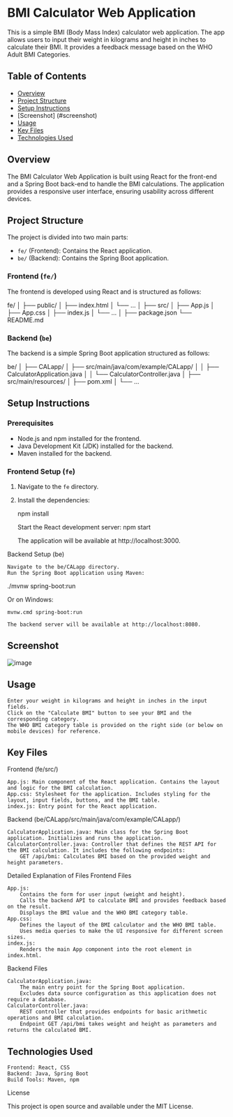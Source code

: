 # BMI Calculator Web Application

This is a simple BMI (Body Mass Index) calculator web application. The app allows users to input their weight in kilograms and height in inches to calculate their BMI. It provides a feedback message based on the WHO Adult BMI Categories.

## Table of Contents
- [Overview](#overview)
- [Project Structure](#project-structure)
- [Setup Instructions](#setup-instructions)
- [Screenshot] (#screenshot)
- [Usage](#usage)
- [Key Files](#key-files)
- [Technologies Used](#technologies-used)

## Overview
The BMI Calculator Web Application is built using React for the front-end and a Spring Boot back-end to handle the BMI calculations. The application provides a responsive user interface, ensuring usability across different devices.

## Project Structure
The project is divided into two main parts:
- `fe/` (Frontend): Contains the React application.
- `be/` (Backend): Contains the Spring Boot application.

### Frontend (`fe/`)
The frontend is developed using React and is structured as follows:

fe/ │ ├── public/ │ ├── index.html │ └── ... │ ├── src/ │ ├── App.js │ ├── App.css │ ├── index.js │ └── ... │ ├── package.json └── README.md


### Backend (`be`)
The backend is a simple Spring Boot application structured as follows:

be/ │ ├── CALapp/ │ ├── src/main/java/com/example/CALapp/ │ │ ├── CalculatorApplication.java │ │ └── CalculatorController.java │ ├── src/main/resources/ │ ├── pom.xml │ └── ...




## Setup Instructions

### Prerequisites
- Node.js and npm installed for the frontend.
- Java Development Kit (JDK) installed for the backend.
- Maven installed for the backend.

### Frontend Setup (`fe`)
1. Navigate to the `fe` directory.
2. Install the dependencies:
 
    npm install


    Start the React development server:
    npm start

    The application will be available at http://localhost:3000.

Backend Setup (be)

    Navigate to the be/CALapp directory.
    Run the Spring Boot application using Maven:


./mvnw spring-boot:run

Or on Windows:

    mvnw.cmd spring-boot:run

    The backend server will be available at http://localhost:8080.

## Screenshot
![image](https://github.com/user-attachments/assets/939867ef-ad47-4223-bf4d-1f1840820c04)


## Usage

    Enter your weight in kilograms and height in inches in the input fields.
    Click on the "Calculate BMI" button to see your BMI and the corresponding category.
    The WHO BMI category table is provided on the right side (or below on mobile devices) for reference.

## Key Files
Frontend (fe/src/)

    App.js: Main component of the React application. Contains the layout and logic for the BMI calculation.
    App.css: Stylesheet for the application. Includes styling for the layout, input fields, buttons, and the BMI table.
    index.js: Entry point for the React application.

Backend (be/CALapp/src/main/java/com/example/CALapp/)

    CalculatorApplication.java: Main class for the Spring Boot application. Initializes and runs the application.
    CalculatorController.java: Controller that defines the REST API for the BMI calculation. It includes the following endpoints:
        GET /api/bmi: Calculates BMI based on the provided weight and height parameters.

Detailed Explanation of Files
Frontend Files

    App.js:
        Contains the form for user input (weight and height).
        Calls the backend API to calculate BMI and provides feedback based on the result.
        Displays the BMI value and the WHO BMI category table.
    App.css:
        Defines the layout of the BMI calculator and the WHO BMI table.
        Uses media queries to make the UI responsive for different screen sizes.
    index.js:
        Renders the main App component into the root element in index.html.

Backend Files

    CalculatorApplication.java:
        The main entry point for the Spring Boot application.
        Excludes data source configuration as this application does not require a database.
    CalculatorController.java:
        REST controller that provides endpoints for basic arithmetic operations and BMI calculation.
        Endpoint GET /api/bmi takes weight and height as parameters and returns the calculated BMI.

## Technologies Used

    Frontend: React, CSS
    Backend: Java, Spring Boot
    Build Tools: Maven, npm

License

This project is open source and available under the MIT License.
